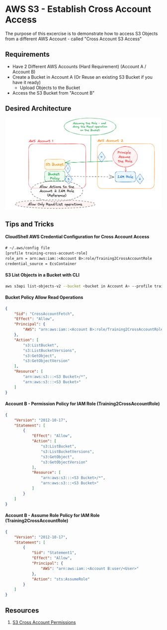 # AWS S3 - Establish Cross Account Access
The purpose of this excercise is to demonstrate how to access S3 Objects from a different AWS Account - called "Cross Account S3 Access"

## Requirements
- Have 2 Different AWS Accounts (Hard Requirement) (Account A / Account B)
- Create a Bucket in Account A (Or Reuse an existing S3 Bucket if you have it ready)
    - Upload Objects to the Bucket
- Access the S3 Bucket from "Account B"

## Desired Architecture
![S3 Cross Account Access Desired Architecture](./s3-cross-account-access-01.png)

## Tips and Tricks
#### CloudShell AWS Credential Configuration for Cross Account Access

```txt
# ~/.aws/config file
[profile training-cross-account-role]
role_arn = arn:aws:iam::<Account B>:role/Training2CrossAccountRole
credential_source = EcsContainer
```

#### S3 List Objects in a Bucket with CLI
```sh
aws s3api list-objects-v2 --bucket <bucket in Account A> --profile training-cross-account-role
```

#### Bucket Policy Allow Read Operations
```json
{
    "Sid": "CrossAccountFetch",
    "Effect": "Allow",
    "Principal": {
        "AWS": "arn:aws:iam::<Account B>:role/Training2CrossAccountRole"
    },
    "Action": [
        "s3:ListBucket",
        "s3:ListBucketVersions",
        "s3:GetObject",
        "s3:GetObjectVersion"
    ],
    "Resource": [
        "arn:aws:s3:::<S3 Bucket>/*",
        "arn:aws:s3:::<S3 Bucket>"
    ]
}
```

#### Account B - Permission Policy for IAM Role (Training2CrossAccountRole)
```json
{
    "Version": "2012-10-17",
    "Statement": [
        {
            "Effect": "Allow",
            "Action": [
                "s3:ListBucket",
                "s3:ListBucketVersions",
                "s3:GetObject",
                "s3:GetObjectVersion"
            ],
            "Resource": [
                "arn:aws:s3:::<S3 Bucket>/*",
                "arn:aws:s3:::<S3 Bucket>"
            ]
        }
    ]
}
```

#### Account B - Assume Role Policy for IAM Role (Training2CrossAccountRole)
```json
{
    "Version": "2012-10-17",
    "Statement": [
        {
            "Sid": "Statement1",
            "Effect": "Allow",
            "Principal": {
                "AWS": "arn:aws:iam::<Account B:user/<User>"
            },
            "Action": "sts:AssumeRole"
        }
    ]
}
```

## Resources
1. [S3 Cross Account Permissions](https://docs.aws.amazon.com/AmazonS3/latest/userguide/example-walkthroughs-managing-access-example2.html)